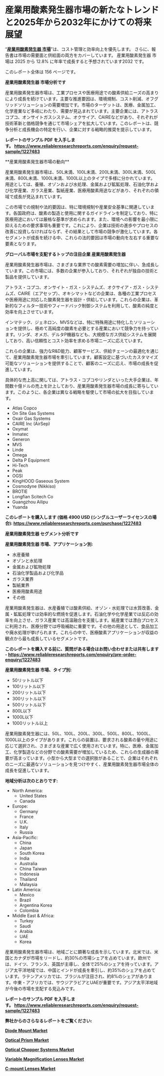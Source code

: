 <p><h1>産業用酸素発生器市場の新たなトレンドと2025年から2032年にかけての将来展望</h1></p><p>&ldquo;<strong><a href="https://www.reliableresearchreports.com/industrial-oxygen-generators-r1227483?utm_campaign=107&utm_medium=9&utm_source=Github&utm_content=ia&utm_term=08012025&utm_id=industrial-oxygen-generators">産業用酸素発生器 市場</a></strong>&rdquo;は、コスト管理と効率向上を優先します。 さらに、報告書は市場の需要面と供給面の両方をカバーしています。 産業用酸素発生器 市場は 2025 から 12.8% に年率で成長すると予想されています2032 です。</p>
<p>このレポート全体は 156 ページです。</p>
<p><strong>産業用酸素発生器 市場分析です</strong></p>
<p><p>産業用酸素発生器市場は、工業プロセスや医療用途での酸素供給ニーズの高まりにより成長を続けています。主要な推進要因は、環境規制、コスト削減、オフグリッドソリューションの需要増加です。市場のターゲットは、医療、金属加工、化学産業など多岐にわたり、需要が見込まれています。主要企業には、アトラスコプコ、オンサイトガスシステム、オクサイア、CAIREなどがあり、それぞれが技術革新と価格競争を通じて市場シェアを拡大しています。このレポートは、競争分析と成長機会の特定を行い、企業に対する戦略的推奨を提示しています。</p></p>
<p><strong>レポートのサンプル PDF を入手します。&nbsp;<a href="https://www.reliableresearchreports.com/enquiry/request-sample/1227483?utm_campaign=107&utm_medium=9&utm_source=Github&utm_content=ia&utm_term=08012025&utm_id=industrial-oxygen-generators">https://www.reliableresearchreports.com/enquiry/request-sample/1227483</a></strong></p>
<p><p>**産業用酸素発生器市場の動向**</p><p>産業用酸素発生器市場は、50L未満、100L未満、200L未満、300L未満、500L未満、800L未満、1000L未満、1000L以上のタイプで多様に分かれています。用途としては、養殖、オゾンおよび水処理、金属および鉱鉱処理、石油化学および化学産業、ガラス産業、製紙産業、医療用酸素用途などがあり、それぞれの領域で成長が見込まれています。</p><p>この市場での規制や法的要因は、特に環境規制や産業安全基準に関連しています。各国政府は、酸素の製造と使用に関するガイドラインを制定しており、特に医療用途においては厳格な基準が求められます。また、環境への影響を最小限に抑えるための要求事項も重要です。これにより、企業は技術の進歩やプロセスの改善に投資しなければならず、その結果として市場の競争が激化しています。各セグメントが成長を続ける中、これらの法的要因は市場の動向を左右する重要な要素となります。</p></p>
<p><strong>グローバル市場を支配するトップの注目企業 産業用酸素発生器</strong></p>
<p><p>産業用酸素発生器市場は、さまざまな業界での酸素需要の増加に伴い、急成長しています。この市場には、多数の企業が参入しており、それぞれが独自の技術と製品を提供しています。</p><p>アトラス・コプコ、オンサイト・ガス・システムズ、オクサイア・ガス・システムズ、CAIRE（エアセップ）、オキシマットなどの企業は、各種の工業プロセスや医療用途に対応した酸素発生器を設計・供給しています。これらの企業は、革新的なフィルター技術やフィードバック制御システムを利用して、酸素の純度と効率を向上させています。</p><p>インマテック、ジェネロン、MVSなどは、特に特殊用途に特化したソリューションを提供し、極めて高純度の酸素を必要とする産業において競争力を持っています。リンダ、オメガ、デルタP機器なども、大規模なガス供給システムを展開しており、高い信頼性とコスト効率を求める市場ニーズに応えています。</p><p>これらの企業は、強力なR&D能力、顧客サービス、供給チェーンの最適化を通じて、産業用酸素発生器市場を牽引しています。顧客設定に基づいたカスタマイズ可能なソリューションを提供することで、顧客のニーズに応え、市場の成長を促進しています。</p><p>具体的な売上高に関しては、アトラス・コプコやリンダといった大手企業は、年間数十億ドルの売上を計上しており、産業用酸素発生器市場の成長に寄与しています。このように、各企業は異なる戦略を駆使して市場の拡大を目指しています。</p></p>
<p><ul><li>Atlas Copco</li><li>On Site Gas Systems</li><li>Oxair Gas Systems</li><li>CAIRE Inc (AirSep)</li><li>Oxymat</li><li>Inmatec</li><li>Generon</li><li>MVS</li><li>Linde</li><li>Omega</li><li>Delta P Equipment</li><li>Hi-Tech</li><li>Peak</li><li>OGSI</li><li>KingHOOD Gaseous System</li><li>Cosmodyne (Nikkiso)</li><li>BROTIE</li><li>Longfian Scitech Co</li><li>Guangzhou Ailipu</li><li>Yuanda</li></ul></p>
<p><strong>このレポートを購入します (価格 4900 USD (シングルユーザーライセンスの場合):&nbsp;<a href="https://www.reliableresearchreports.com/purchase/1227483?utm_campaign=107&utm_medium=9&utm_source=Github&utm_content=ia&utm_term=08012025&utm_id=industrial-oxygen-generators">https://www.reliableresearchreports.com/purchase/1227483</a></strong></p>
<p><strong>産業用酸素発生器 セグメント分析です</strong></p>
<p><strong>産業用酸素発生器 市場、アプリケーション別:</strong></p>
<p><ul><li>水産養殖</li><li>オゾンと水処理</li><li>金属および鉱物処理</li><li>石油化学製品および化学品</li><li>ガラス業界</li><li>製紙業界</li><li>医療用酸素用途</li><li>その他</li></ul></p>
<p><p>産業用酸素発生器は、水産養殖では酸素供給、オゾン・水処理では水質改善、金属・鉱鉱処理では効率的な燃焼を促進します。石油化学や化学産業では反応の効率を向上させ、ガラス産業では高温融合を支援します。紙産業では漂白プロセスに利用され、医療分野では呼吸補助に重要です。その他の用途として、食品加工や廃水処理が挙げられます。これらの中で、医療酸素アプリケーションが収益の観点から最も成長しているセグメントです。</p></p>
<p><strong>このレポートを購入する前に、質問がある場合はお問い合わせまたは共有します - <a href="https://www.reliableresearchreports.com/enquiry/pre-order-enquiry/1227483?utm_campaign=107&utm_medium=9&utm_source=Github&utm_content=ia&utm_term=08012025&utm_id=industrial-oxygen-generators">https://www.reliableresearchreports.com/enquiry/pre-order-enquiry/1227483</a></strong></p>
<p><strong>産業用酸素発生器 市場、タイプ別:</strong></p>
<p><ul><li>50リットル以下</li><li>100リットル以下</li><li>200リットル以下</li><li>300リットル以下</li><li>500リットル以下</li><li>800L以下</li><li>1000L以下</li><li>1000リットル以上</li></ul></p>
<p><p>産業用酸素発生器には、50L、100L、200L、300L、500L、800L、1000L、1000L以上のタイプがあります。これらの装置は、要求される酸素の量や用途に応じて選択され、さまざまな産業で広く使用されています。特に、医療、金属加工、化学製造などの分野での酸素需要が増加しているため、これらの生成器の需要が高まっています。小型から大型までの選択肢があることで、企業はそれぞれのニーズに最適なソリューションを見つけやすく、産業用酸素発生器市場全体の成長を促進しています。</p></p>
<p><strong>地域分析は次のとおりです:</strong></p>
<p><ul>
    <li>
        North America:
        <ul>
            <li>United States</li>
            <li>Canada</li>
        </ul>
    </li>
    <li>
        Europe:
        <ul>
            <li>Germany</li>
            <li>France</li>
            <li>U.K.</li>
            <li>Italy</li>
            <li>Russia</li>
        </ul>
    </li>
    <li>
        Asia-Pacific:
        <ul>
            <li>China</li>
            <li>Japan</li>
            <li>South Korea</li>
            <li>India</li>
            <li>Australia</li>
            <li>China Taiwan</li>
            <li>Indonesia</li>
            <li>Thailand</li>
            <li>Malaysia</li>
        </ul>
    </li>
    <li>
        Latin America:
        <ul>
            <li>Mexico</li>
            <li>Brazil</li>
            <li>Argentina Korea</li>
            <li>Colombia</li>
        </ul>
    </li>
    <li>
        Middle East & Africa:
        <ul>
            <li>Turkey</li>
            <li>Saudi</li>
            <li>Arabia</li>
            <li>UAE</li>
            <li>Korea</li>
        </ul>
    </li>
    </ul></p>
<p><p>産業用酸素発生器市場は、地域ごとに顕著な成長を示しています。北米では、米国とカナダが市場をリードし、約30%の市場シェアを占めています。欧州では、ドイツ、フランス、英国が主導し、全体で25%のシェアを持っています。アジア太平洋地域では、中国とインドが成長を牽引し、約35%のシェアを占めています。ラテンアメリカでは、ブラジルが注目され、約8%のシェアがあります。中東・アフリカでは、サウジアラビアとUAEが重要です。アジア太平洋地域が今後の市場を支配する見込みです。</p></p>
<p><strong>レポートのサンプル PDF を入手します。&nbsp;<a href="https://www.reliableresearchreports.com/enquiry/request-sample/1227483?utm_campaign=107&utm_medium=9&utm_source=Github&utm_content=ia&utm_term=08012025&utm_id=industrial-oxygen-generators">https://www.reliableresearchreports.com/enquiry/request-sample/1227483</a></strong></p>
<p><strong></strong></p>
<p><strong></strong></p>
<p><strong></strong></p>
<p><strong></strong></p>
<p><strong>弊社からのさらなるレポートをご覧ください:</strong></p>
<p><strong><p><a href="https://github.com/luckyshygirl/Market-Research-Report-List-7/blob/main/diode-mount-market.md?utm_campaign=107&utm_medium=9&utm_source=Github&utm_content=ia&utm_term=08012025&utm_id=industrial-oxygen-generators">Diode Mount Market</a></p><p><a href="https://github.com/arionmp/Market-Research-Report-List-5/blob/main/optical-prism-market.md?utm_campaign=107&utm_medium=9&utm_source=Github&utm_content=ia&utm_term=08012025&utm_id=industrial-oxygen-generators">Optical Prism Market</a></p><p><a href="https://github.com/petbigbeepjn/Market-Research-Report-List-1/blob/main/optical-chopper-systems-market.md?utm_campaign=107&utm_medium=9&utm_source=Github&utm_content=ia&utm_term=08012025&utm_id=industrial-oxygen-generators">Optical Chopper Systems Market</a></p><p><a href="https://github.com/risingtrista99259/Market-Research-Report-List-1/blob/main/variable-magnification-lenses-market.md?utm_campaign=107&utm_medium=9&utm_source=Github&utm_content=ia&utm_term=08012025&utm_id=industrial-oxygen-generators">Variable Magnification Lenses Market</a></p><p><a href="https://github.com/dmitriyvo6rog/Market-Research-Report-List-1/blob/main/c-mount-lenses-market.md?utm_campaign=107&utm_medium=9&utm_source=Github&utm_content=ia&utm_term=08012025&utm_id=industrial-oxygen-generators">C-mount Lenses Market</a></p></strong></p>
